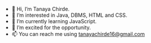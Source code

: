 - 👋 Hi, I’m Tanaya Chirde.
- 👀 I’m interested in Java, DBMS, HTML and CSS.
- 🌱 I’m currently learning JavaScript.
- 💞️ I’m excited for the opportunity.
- 📫 You can reach me using tanayachirde16@gmail.com

<!---
Tanaya-16/Tanaya-16 is a ✨ special ✨ repository because its `README.md` (this file) appears on your GitHub profile.
You can click the Preview link to take a look at your changes.
--->
